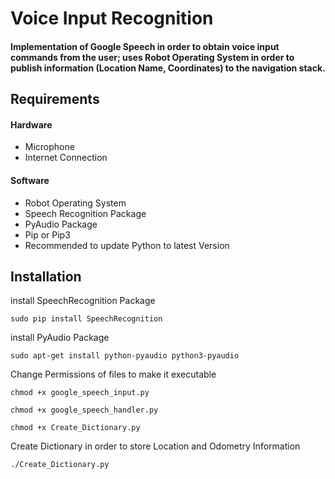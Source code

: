 # Voice Input Recognition
#### Implementation of Google Speech in order to obtain voice input commands from the user; uses Robot Operating System in order to publish information (Location Name, Coordinates) to the navigation stack. 

## Requirements
#### Hardware
- Microphone
- Internet Connection 
#### Software
- Robot Operating System
- Speech Recognition Package
- PyAudio Package
- Pip or Pip3
- Recommended to update Python to latest Version

## Installation
install SpeechRecognition Package
```
sudo pip install SpeechRecognition 
```
install PyAudio Package
```
sudo apt-get install python-pyaudio python3-pyaudio
```
Change Permissions of files to make it executable
```
chmod +x google_speech_input.py
```
```
chmod +x google_speech_handler.py
```
```
chmod +x Create_Dictionary.py
```
Create Dictionary in order to store Location and Odometry Information
```
./Create_Dictionary.py
```




